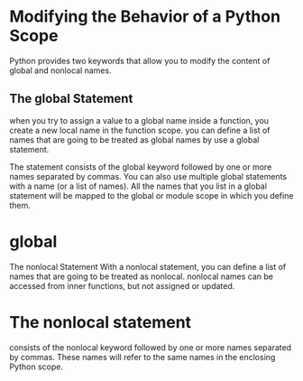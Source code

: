 # Modifying the Behavior of a Python Scope


Python provides two keywords that allow you to modify the content of global and nonlocal names.




## The global Statement
when you try to assign a value to a global name inside a function, you create a new local name in the function scope. you can define a list of names that are going to be treated as global names by use a global statement.



The statement consists of the global keyword followed by one or more names separated by commas. You can also use multiple global statements with a name (or a list of names). All the names that you list in a global statement will be mapped to the global or module scope in which you define them.

# global



The nonlocal Statement
With a nonlocal statement, you can define a list of names that are going to be treated as nonlocal. nonlocal names can be accessed from inner functions, but not assigned or updated.

# The nonlocal statement 

consists of the nonlocal keyword followed by one or more names separated by commas. These names will refer to the same names in the enclosing Python scope.